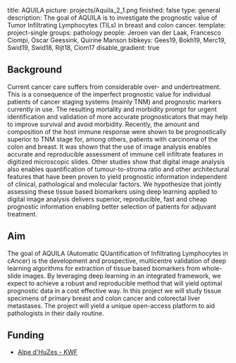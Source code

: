 title: AQUILA
picture: projects/Aquila_2_1.png
finished: false
type: general
description: The goal of AQUILA is to investigate the prognostic value of Tumor Infiltrating Lymphocytes (TILs) in breast and colon cancer.
template: project-single
groups: pathology
people: Jeroen van der Laak, Francesco Ciompi, Oscar Geessink, Quirine Manson
bibkeys: Gees19, Bokh19, Merc19, Swid19, Swid18, Rijt18, Ciom17
disable_gradient: true

## Background
Current cancer care suffers from considerable over- and undertreatment. This is a consequence of the imperfect prognostic value for individual patients of cancer staging systems (mainly TNM) and prognostic markers currently in use. The resulting mortality and morbidity prompt for urgent identification and validation of more accurate prognosticators that may help to improve survival and avoid morbidity. Recently, the amount and composition of the host immune response were shown to be prognostically superior to TNM stage for, among others, patients with carcinoma of the colon and breast. It was shown that the use of image analysis enables accurate and reproducible assessment of immune cell infiltrate features in digitized microscopic slides. Other studies show that digital image analysis also enables quantification of tumour-to-stroma ratio and other architectural features that have been proven to yield prognostic information independent of clinical, pathological and molecular factors. We hypothesize that jointly assessing these tissue based biomarkers using deep learning applied to digital image analysis delivers superior, reproducible, fast and cheap prognostic information enabling better selection of patients for adjuvant treatment.

## Aim
The goal of AQUILA (Automatic QUantification of Infiltrating Lymphocytes in cAncer) is the development and prospective, multicentre validation of deep learning algorithms for extraction of tissue based biomarkers from whole-slide images. By leveraging deep learning in an integrated framework, we expect to achieve a robust and reproducible method that will yield optimal prognostic data in a cost effective way. In this project we will study tissue specimens of primary breast and colon cancer and colorectal liver metastases. The project will yield a unique open-access platform to aid pathologists in their daily routine.

## Funding
- [Alpe d'HuZes - KWF](https://www.kwf.nl/helpjijons/alpedhuzes/Pages/default.aspx)
